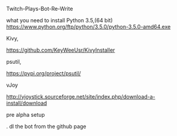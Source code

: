   Twitch-Plays-Bot-Re-Write
  
  
  what you need to install
  Python 3.5,(64 bit)  
  https://www.python.org/ftp/python/3.5.0/python-3.5.0-amd64.exe
  
  Kivy, 
  
  https://github.com/KeyWeeUsr/KivyInstaller
  
  psutil,
  
  https://pypi.org/project/psutil/
  
  vJoy
  
  http://vjoystick.sourceforge.net/site/index.php/download-a-install/download

pre alpha setup

. dl the bot from the github page  
